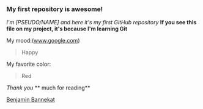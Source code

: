 ### My first repository is awesome!

_I'm [PSEUDO/NAME] and here it's my first GitHub repository_
**If you see this file on my project, it's because I'm learning Git**

My mood:(www.google.com)

> Happy

My favorite color:

> Red

_Thank you_ ** much for reading**

[Benjamin Bannekat](https://octodex.github.com/images/bannekat.png)